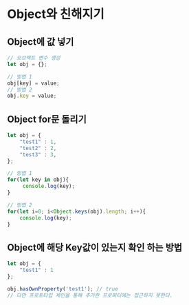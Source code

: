 # Object와 친해지기

## Object에 값 넣기

```javascript
// 오브젝트 변수 생성
let obj = {};

// 방법 1
obj[key] = value;
// 방법 2
obj.key = value;
```



## Object for문 돌리기

```javascript
let obj = {
    "test1" : 1,
    "test2" : 2,
    "test3" : 3,
};

// 방법 1
for(let key in obj){
     console.log(key);
}

// 방법 2
for(let i=0; i<Object.keys(obj).length; i++){
    console.log(key);
}
```



## Object에 해당 Key값이 있는지 확인 하는 방법

```javascript
let obj = {
    "test1" : 1
};

obj.hasOwnProperty('test1'); // true
// 다만 프로토타입 체인을 통해 추가한 프로퍼티에는 접근하지 못한다.
```

